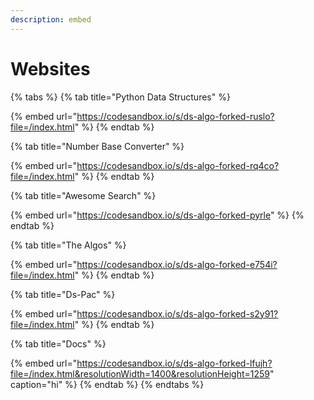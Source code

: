 ```yaml
---
description: embed
---
```


# Websites



{% tabs %}
{% tab title="Python Data Structures" %}


{% embed url="https://codesandbox.io/s/ds-algo-forked-ruslo?file=/index.html" %}
{% endtab %}

{% tab title="Number Base Converter" %}


{% embed url="https://codesandbox.io/s/ds-algo-forked-rq4co?file=/index.html" %}
{% endtab %}

{% tab title="Awesome Search" %}


{% embed url="https://codesandbox.io/s/ds-algo-forked-pyrle" %}
{% endtab %}

{% tab title="The Algos" %}


{% embed url="https://codesandbox.io/s/ds-algo-forked-e754i?file=/index.html" %}
{% endtab %}

{% tab title="Ds-Pac" %}


{% embed url="https://codesandbox.io/s/ds-algo-forked-s2y91?file=/index.html" %}
{% endtab %}

{% tab title="Docs" %}


{% embed url="https://codesandbox.io/s/ds-algo-forked-lfujh?file=/index.html&resolutionWidth=1400&resolutionHeight=1259" caption="hi" %}
{% endtab %}
{% endtabs %}






